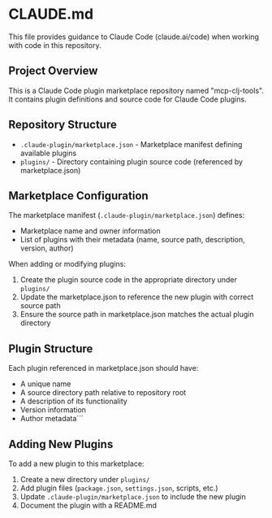 # CLAUDE.md

This file provides guidance to Claude Code (claude.ai/code) when working with code in this repository.

## Project Overview

This is a Claude Code plugin marketplace repository named "mcp-clj-tools". It contains plugin definitions and source code for Claude Code plugins.

## Repository Structure

- `.claude-plugin/marketplace.json` - Marketplace manifest defining available plugins
- `plugins/` - Directory containing plugin source code (referenced by marketplace.json)

## Marketplace Configuration

The marketplace manifest (`.claude-plugin/marketplace.json`) defines:
- Marketplace name and owner information
- List of plugins with their metadata (name, source path, description, version, author)

When adding or modifying plugins:
1. Create the plugin source code in the appropriate directory under `plugins/`
2. Update the marketplace.json to reference the new plugin with correct source path
3. Ensure the source path in marketplace.json matches the actual plugin directory

## Plugin Structure

Each plugin referenced in marketplace.json should have:
- A unique name
- A source directory path relative to repository root
- A description of its functionality
- Version information
- Author metadata```

## Adding New Plugins

To add a new plugin to this marketplace:

1. Create a new directory under `plugins/`
2. Add plugin files (`package.json`, `settings.json`, scripts, etc.)
3. Update `.claude-plugin/marketplace.json` to include the new plugin
4. Document the plugin with a README.md
